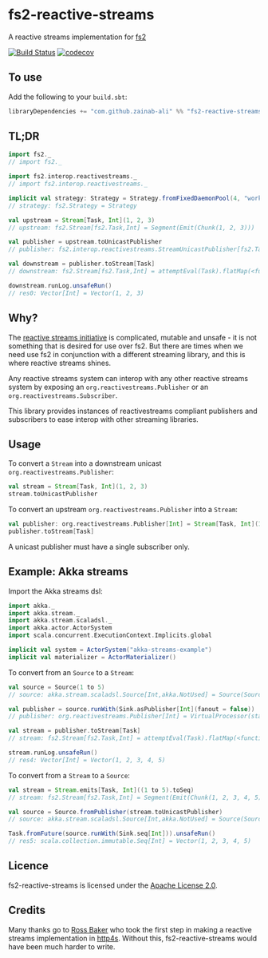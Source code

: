 # fs2-reactive-streams
A reactive streams implementation for [fs2](https://github.com/functional-streams-for-scala/fs2)

[![Build Status](https://travis-ci.org/zainab-ali/fs2-reactive-streams.svg?branch=master)](http://travis-ci.org/zainab-ali/fs2-reactive-streams)
[![codecov](https://codecov.io/gh/zainab-ali/fs2-reactive-streams/branch/master/graph/badge.svg)](https://codecov.io/gh/zainab-ali/fs2-reactive-streams)

## To use

Add the following to your `build.sbt`:

```scala
libraryDependencies += "com.github.zainab-ali" %% "fs2-reactive-streams" %% "0.1.0"
```

## TL;DR


```scala
import fs2._
// import fs2._

import fs2.interop.reactivestreams._
// import fs2.interop.reactivestreams._

implicit val strategy: Strategy = Strategy.fromFixedDaemonPool(4, "worker")
// strategy: fs2.Strategy = Strategy

val upstream = Stream[Task, Int](1, 2, 3)
// upstream: fs2.Stream[fs2.Task,Int] = Segment(Emit(Chunk(1, 2, 3)))

val publisher = upstream.toUnicastPublisher
// publisher: fs2.interop.reactivestreams.StreamUnicastPublisher[fs2.Task,Int] = fs2.interop.reactivestreams.StreamUnicastPublisher@25e04d6f

val downstream = publisher.toStream[Task]
// downstream: fs2.Stream[fs2.Task,Int] = attemptEval(Task).flatMap(<function1>).flatMap(<function1>)

downstream.runLog.unsafeRun()
// res0: Vector[Int] = Vector(1, 2, 3)
```

## Why?

The [reactive streams initiative](http://www.reactive-streams.org/) is complicated, mutable and unsafe - it is not something that is desired for use over fs2.
But there are times when we need use fs2 in conjunction with a different streaming library, and this is where reactive streams shines.

Any reactive streams system can interop with any other reactive streams system by exposing an `org.reactivestreams.Publisher` or an `org.reactivestreams.Subscriber`.

This library provides instances of reactivestreams compliant publishers and subscribers to ease interop with other streaming libraries.

## Usage


To convert a `Stream` into a downstream unicast `org.reactivestreams.Publisher`:

```scala
val stream = Stream[Task, Int](1, 2, 3)
stream.toUnicastPublisher
```

To convert an upstream `org.reactivestreams.Publisher` into a `Stream`:

```scala
val publisher: org.reactivestreams.Publisher[Int] = Stream[Task, Int](1, 2, 3).toUnicastPublisher
publisher.toStream[Task]
```

A unicast publisher must have a single subscriber only.

## Example: Akka streams

Import the Akka streams dsl:

```scala
import akka._
import akka.stream._
import akka.stream.scaladsl._
import akka.actor.ActorSystem
import scala.concurrent.ExecutionContext.Implicits.global

implicit val system = ActorSystem("akka-streams-example")
implicit val materializer = ActorMaterializer()
```

To convert from an `Source` to a `Stream`:

```scala
val source = Source(1 to 5)
// source: akka.stream.scaladsl.Source[Int,akka.NotUsed] = Source(SourceShape(StatefulMapConcat.out(1044284125)))

val publisher = source.runWith(Sink.asPublisher[Int](fanout = false))
// publisher: org.reactivestreams.Publisher[Int] = VirtualProcessor(state = Publisher[StatefulMapConcat.out(1044284125)])

val stream = publisher.toStream[Task]
// stream: fs2.Stream[fs2.Task,Int] = attemptEval(Task).flatMap(<function1>).flatMap(<function1>)

stream.runLog.unsafeRun()
// res4: Vector[Int] = Vector(1, 2, 3, 4, 5)
```

To convert from a `Stream` to a `Source`:

```scala
val stream = Stream.emits[Task, Int]((1 to 5).toSeq)
// stream: fs2.Stream[fs2.Task,Int] = Segment(Emit(Chunk(1, 2, 3, 4, 5)))

val source = Source.fromPublisher(stream.toUnicastPublisher)
// source: akka.stream.scaladsl.Source[Int,akka.NotUsed] = Source(SourceShape(PublisherSource.out(72060556)))

Task.fromFuture(source.runWith(Sink.seq[Int])).unsafeRun()
// res5: scala.collection.immutable.Seq[Int] = Vector(1, 2, 3, 4, 5)
```




## Licence

fs2-reactive-streams is licensed under the [Apache License 2.0](http://www.apache.org/licenses/LICENSE-2.0).

## Credits

Many thanks go to [Ross Baker](https://github.com/rossabaker) who took the first step in making a reactive streams implementation in [http4s](https://github.com/http4s/http4s).  Without this, fs2-reactive-streams would have been much harder to write.
